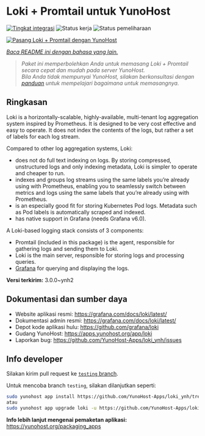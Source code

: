 <!--
N.B.: README ini dibuat secara otomatis oleh <https://github.com/YunoHost/apps/tree/master/tools/readme_generator>
Ini TIDAK boleh diedit dengan tangan.
-->

# Loki + Promtail untuk YunoHost

[![Tingkat integrasi](https://dash.yunohost.org/integration/loki.svg)](https://ci-apps.yunohost.org/ci/apps/loki/) ![Status kerja](https://ci-apps.yunohost.org/ci/badges/loki.status.svg) ![Status pemeliharaan](https://ci-apps.yunohost.org/ci/badges/loki.maintain.svg)

[![Pasang Loki + Promtail dengan YunoHost](https://install-app.yunohost.org/install-with-yunohost.svg)](https://install-app.yunohost.org/?app=loki)

*[Baca README ini dengan bahasa yang lain.](./ALL_README.md)*

> *Paket ini memperbolehkan Anda untuk memasang Loki + Promtail secara cepat dan mudah pada server YunoHost.*  
> *Bila Anda tidak mempunyai YunoHost, silakan berkonsultasi dengan [panduan](https://yunohost.org/install) untuk mempelajari bagaimana untuk memasangnya.*

## Ringkasan

Loki is a horizontally-scalable, highly-available, multi-tenant log aggregation system inspired by Prometheus. It is designed to be very cost effective and easy to operate. It does not index the contents of the logs, but rather a set of labels for each log stream.

Compared to other log aggregation systems, Loki:

- does not do full text indexing on logs. By storing compressed, unstructured logs and only indexing metadata, Loki is simpler to operate and cheaper to run.
- indexes and groups log streams using the same labels you’re already using with Prometheus, enabling you to seamlessly switch between metrics and logs using the same labels that you’re already using with Prometheus.
- is an especially good fit for storing Kubernetes Pod logs. Metadata such as Pod labels is automatically scraped and indexed.
- has native support in Grafana (needs Grafana v6.0).

A Loki-based logging stack consists of 3 components:
- Promtail (included in this package) is the agent, responsible for gathering logs and sending them to Loki.
- Loki is the main server, responsible for storing logs and processing queries.
- [Grafana](https://github.com/Yunohost-Apps/grafana_ynh) for querying and displaying the logs.


**Versi terkirim:** 3.0.0~ynh2
## Dokumentasi dan sumber daya

- Website aplikasi resmi: <https://grafana.com/docs/loki/latest/>
- Dokumentasi admin resmi: <https://grafana.com/docs/loki/latest/>
- Depot kode aplikasi hulu: <https://github.com/grafana/loki>
- Gudang YunoHost: <https://apps.yunohost.org/app/loki>
- Laporkan bug: <https://github.com/YunoHost-Apps/loki_ynh/issues>

## Info developer

Silakan kirim pull request ke [`testing` branch](https://github.com/YunoHost-Apps/loki_ynh/tree/testing).

Untuk mencoba branch `testing`, silakan dilanjutkan seperti:

```bash
sudo yunohost app install https://github.com/YunoHost-Apps/loki_ynh/tree/testing --debug
atau
sudo yunohost app upgrade loki -u https://github.com/YunoHost-Apps/loki_ynh/tree/testing --debug
```

**Info lebih lanjut mengenai pemaketan aplikasi:** <https://yunohost.org/packaging_apps>
